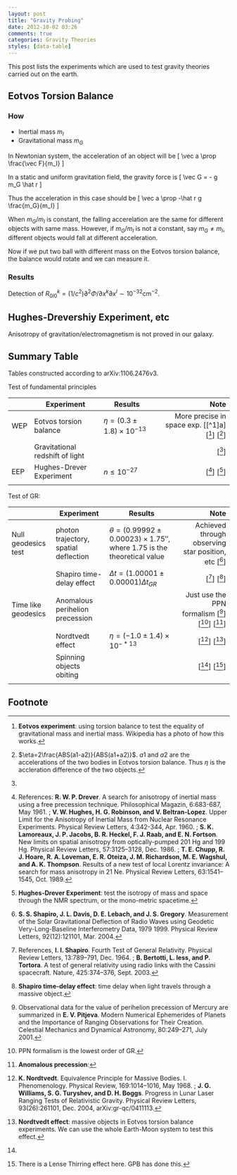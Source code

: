 ```yaml
---
layout: post
title: "Gravity Probing"
date: 2012-10-02 03:26
comments: true
categories: Gravity Theories 
styles: [data-table]
---
```


This post lists the experiments which are used to test gravity theories carried out on the earth.

<!-- more -->



## Eotvos Torsion Balance

### How

* Inertial mass $m_I$
* Gravitational mass $m_G$

In Newtonian system, the acceleration of an object will be
\[ \vec a \prop \frac{\vec F}{m_I} \]

In a static and uniform gravitation field, the gravity force is
\[ \vec G = - g m_G \hat r \]

Thus the acceleration in this case should be
\[ \vec a \prop -\hat r g \frac{m_G}{m_I} \]

When $m_G/m_I$ is constant, the falling accerelation are the same for different objects with same mass. However, if $m_G/m_I$ is not a constant, say $m_G\ne m_I$, different objects would fall at different acceleration.

Now if we put two ball with different mass on the Eotvos torsion balance, the balance would rotate and we can measure it.

### Results

Detection of $R^k_{0l0}=(1/c^2)\partial^2\Phi/\partial x^k\partial x^l \sim 10^{-32} \text{cm}^{-2}$.



## Hughes-Drevershiy Experiment, etc

Anisotropy of gravitation/electromagnetism is not proved in our galaxy.




## Summary Table

Tables constructed according to arXiv:1106.2476v3.


Test of fundamental principles

|  |  Experiment   | Results | Note |
| ------ | ------ | ------ | -----: |
| WEP | Eotvos torsion balance |    $\eta = (0.3 \pm 1.8) \times 10^{-13}$    |   More precise in space exp.  [[^1]a] [[^1b]] [[^1c]] |
|  |  Gravitational redshift of light  |     |  [[^2]]  |
| EEP | Hughes-Drever Experiment |  $n \le 10^{-27}$   |  [[^3a]] [[^3b]]  |
|  |     |       |    |


Test of GR:

|  |  Experiment   | Results | Note |
| ------ | ------ | ------ | -----: |
| Null geodesics test |  photon trajectory, spatial deflection   |  $\theta = (0.99992\pm 0.00023)\times 1.75''$, where 1.75 is the theoretical value     |  Achieved through observing star position, etc [[^4]]  |
|   |  Shapiro time-delay effect  |  $\Delta t = (1.00001\pm 0.00001)\Delta t_{GR}$   |  [[^5a]] [[^5b]]  |
| Time like geodesics |  Anomalous perihelion precession  |     |    Just use the PPN formalism   [[^6a]] [[^6b]] [[^6c]] |
|   | Nordtvedt effect |  $\eta = (-1.0 \pm 1.4) \times 10^{-*13}$ | [[^7a]] [[^7b]]  |
|    | Spinning objects obiting  |                |  [[^8a]] [[^8b]]        |
|    |                    |                 |                      |



## Footnote


[^1a]: arXiv:0712.0607

[^1b]: **Eotvos experiment**: using torsion balance to test the equality of gravitational mass and inertial mass. Wikipedia has a photo of how this works. 

[^1c]: $\eta=2\frac{ABS(a1-a2)}{ABS(a1+a2)}$. $a1$ and $a2$ are the accelerations of the two bodies in Eotvos torsion balance. Thus $\eta$ is the accleration difference of the two objects.

[^2]: 

[^3a]: References: **R. W. P. Drever**. A search for anisotropy of inertial mass using a free precession technique. Philosophical Magazin, 6:683-687, May 1961.  ;   **V. W. Hughes, H. G. Robinson, and V. Beltran-Lopez**. Upper Limit for the Anisotropy of Inertial Mass from Nuclear Resonance Experiments. Physical Review Letters, 4:342-344, Apr. 1960.    ;   **S. K. Lamoreaux, J. P. Jacobs, B. R. Heckel, F. J. Raab, and E. N. Fortson**. New limits on spatial anisotropy from optically-pumped 201 Hg and 199 Hg. Physical Review Letters, 57:3125–3128, Dec. 1986.    ;     **T. E. Chupp, R. J. Hoare, R. A. Loveman, E. R. Oteiza, J. M. Richardson, M. E. Wagshul, and A. K. Thompson**. Results of a new test of local Lorentz invariance: A search for mass anisotropy in 21 Ne. Physical Review Letters, 63:1541–1545, Oct. 1989.

[^3b]: **Hughes-Drever Experiment**: test the isotropy of mass and space through the NMR spectrum, or the mono-metric spacetime.

[^3c]: **n**: four momentum of the test particle  is $p_\mu = \frac{m g_{\mu\nu}u^\nu}{\sqrt{-g_{\alpha\beta}u^\alpha u^\beta}} + \frac{ n h_{\mu\nu}u^\nu }{ -h_{\alpha\beta} u^\alpha u^\beta }$. Thus $n$ is the effect of another metric.

[^4]: **S. S. Shapiro, J. L. Davis, D. E. Lebach, and J. S. Gregory**. Measurement of the Solar Gravitational Deflection of Radio Waves using Geodetic Very-Long-Baseline Interferometry Data, 1979 1999. Physical Review Letters, 92(12):121101, Mar. 2004.


[^5a]: References, **I. I. Shapiro**. Fourth Test of General Relativity. Physical Review Letters, 13:789–791, Dec. 1964.   ;   **B. Bertotti, L. Iess, and P. Tortora**. A test of general relativity using radio links with the Cassini spacecraft. Nature, 425:374–376, Sept. 2003.

[^5b]:  **Shapiro time-delay effect**: time delay when light travels through a massive object.

[^6a]:  Observational data for the value of perihelion precession of Mercury are summarized in **E. V. Pitjeva**. Modern Numerical Ephemerides of Planets and the Importance of Ranging Observations for Their Creation. Celestial Mechanics and Dynamical Astronomy, 80:249–271, July 2001. 

[^6b]: PPN formalism is the lowest order of GR.

[^6c]: **Anomalous precession**:

[^7a]:  **K. Nordtvedt**. Equivalence Principle for Massive Bodies. I. Phenomenology. Physical Review, 169:1014–1016, May 1968.   ;  **J. G. Williams, S. G. Turyshev, and D. H. Boggs**. Progress in Lunar Laser Ranging Tests of Relativistic Gravity. Physical Review Letters, 93(26):261101, Dec. 2004, arXiv:gr-qc/0411113.

[^7b]: **Nordtvedt effect**: massive objects in Eotvos torsion balance experiments. We can use the whole Earth-Moon system to test this effect.

[^8a]: 

[^8b]: There is a Lense Thirring effect here. GPB has done this.